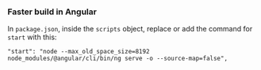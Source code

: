 ### Faster build in Angular

In `package.json`, inside the `scripts` object, replace or add the command for `start` with this:

```"start": "node --max_old_space_size=8192 node_modules/@angular/cli/bin/ng serve -o --source-map=false",```
